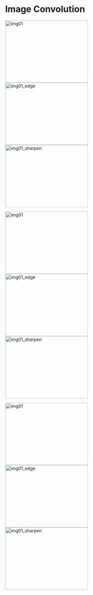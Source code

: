 # Image Convolution

<img 
  src="https://cloud.githubusercontent.com/assets/10732162/14298834/1bbd8938-fb55-11e5-812b-36fb307ba079.jpg" 
  alt="img01" 
  width = "266px"
  height = "200px"/>
<img 
  src="https://cloud.githubusercontent.com/assets/10732162/14298836/1bc07eb8-fb55-11e5-8004-c1f4741c8e14.png" 
  alt="img01_edge" 
  width = "266px"
  height = "200px"/>
<img 
  src="https://cloud.githubusercontent.com/assets/10732162/14298838/1bc0dd2c-fb55-11e5-9aa6-9918003b79de.png" 
  alt="img01_sharpen" 
  width = "266px"
  height = "200px"/>
  
<img 
  src="https://cloud.githubusercontent.com/assets/10732162/14298835/1bc029e0-fb55-11e5-8a73-df89eb49bdc7.jpg" 
  alt="img01" 
  width = "266px"
  height = "200px"/>
<img 
  src="https://cloud.githubusercontent.com/assets/10732162/14298839/1bc29900-fb55-11e5-8f65-33107ff89977.png" 
  alt="img01_edge" 
  width = "266px"
  height = "200px"/>
<img 
  src="https://cloud.githubusercontent.com/assets/10732162/14298837/1bc0df02-fb55-11e5-9b4c-9328e102bfd3.png" 
  alt="img01_sharpen" 
  width = "266px"
  height = "200px"/>

<img 
  src="https://cloud.githubusercontent.com/assets/10732162/14298840/1bcea90c-fb55-11e5-8c08-52c8c51e616d.jpg" 
  alt="img01" 
  width = "266px"
  height = "200px"/>
<img 
  src="https://cloud.githubusercontent.com/assets/10732162/14298842/1bce9f70-fb55-11e5-8350-2d3b8fd8d74e.png" 
  alt="img01_edge" 
  width = "266px"
  height = "200px"/>
<img 
  src="https://cloud.githubusercontent.com/assets/10732162/14298841/1bceaba0-fb55-11e5-857e-dc28d2598cd7.png" 
  alt="img01_sharpen" 
  width = "266px"
  height = "200px"/>
